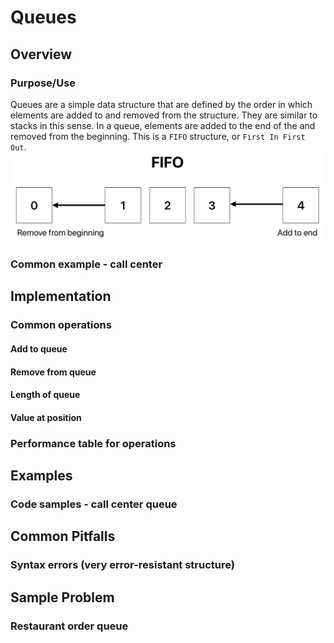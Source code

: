 # Queues
## Overview
### Purpose/Use
Queues are a simple data structure that are defined by the order in which elements are added to and removed from the structure. They are similar to stacks in this sense. In a queue, elements are added to the end of the and removed from the beginning. This is a `FIFO` structure, or `First In First Out`.
![Illustration of the FIFO structure](./queues-img-1.png)
### Common example - call center

## Implementation
### Common operations
#### Add to queue
#### Remove from queue
#### Length of queue
#### Value at position
### Performance table for operations

## Examples
### Code samples - call center queue

## Common Pitfalls
### Syntax errors (very error-resistant structure)

## Sample Problem
### Restaurant order queue